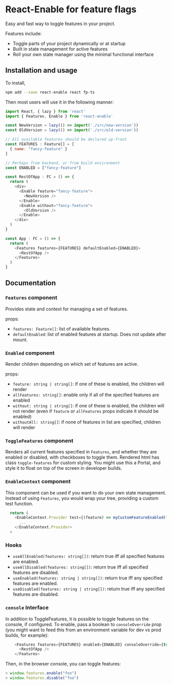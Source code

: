 # React-Enable for feature flags

Easy and fast way to toggle features in your project.

Features include:

* Toggle parts of your project dynamically or at startup
* Built in state management for active features
* Roll your own state manager using the minimal functional interface

## Installation and usage

To install,

```sh
npm add --save react-enable react fp-ts
```

Then most users will use it in the following manner:

```js
import React, { lazy } from 'react'
import { Features, Enable } from 'react-enable'

const NewVersion = lazy(() => import('./src/new-version'))
const OldVersion = lazy(() => import('./src/old-version'))

// All available features should be declared up-front
const FEATURES : Feature[] = [
  { name: "fancy-feature" }
]

// Perhaps from backend, or from build environment
const ENABLED = ["fancy-feature"]

const RestOfApp : FC = () => {
  return (
    <div>
      <Enable feature="fancy-feature">
        <NewVersion />
      </Enable>
      <Enable without="fancy-feature">
        <OldVersion />
      </Enable>
    </div>
  )
}

const App : FC = () => {
  return (
    <Features features={FEATURES} defaultEnabled={ENABLED}>
      <RestOfApp />
    </Features>
  )
}
```

## Documentation

### `Features` component

Provides state and context for managing a set of features.

props:

- `features: Feature[]`: list of available features.
- `defaultEnabled`: list of enabled features at startup. Does not update after mount.

### `Enabled` component

Render children depending on which set of features are active.

props:

- `feature: string | string[]`: if one of these is enabled, the children will render
- `allFeatures: string[]`: enable only if all of the specified features are enabled
- `without: string | string[]`: if one of these is enabled, the children will not render (even if `feature`
  or `allFeatures` props indicate it should be enabled)
- `withoutAll: string[]`: if none of features in list are specified, children will render

### `ToggleFeatures` component

Renders all current features specified in `Features`, and whether they are enabled or disabled,
with checkboxes to toggle them.
Rendered html has class `toggle-features` for custom styling. You might use this a Portal,
and style it to float on top of the screen in developer builds.

### `EnableContext` component

This component can be used if you want to do your own state management.
Instead of using `Features`, you would wrap your tree, providing a custom test function.

```js
  return (
    <EnableContext.Provider test={(feature) => myCustomFeatureEnabled(feature)}>
      ...
    </EnableContext.Provider>
  >
```

### Hooks

- `useAllEnabled(features: string[])`:  return true iff all specified features are enabled.
- `useAllDisabled(features: string[])`: return true iff all specified features are disabled.
- `useEnabled(features: string | string[])`: return true iff any specified features are enabled.
- `useDisabled(features: string | string[])`: return true iff any specified features are disabled.


### `console` Interface

In addition to ToggleFeatures, it is possible to toggle features on the console, if configured. To enable,
pass a boolean to `consoleOverride` prop (you might want to feed this from an environment variable for dev vs
prod builds, for example):

```js
    <Features features={FEATURES} enabled={ENABLED} consoleOverride={true}>
      <RestOfApp />
    </Features>
```

Then, in the browser console, you can toggle features:

```js
> window.features.enable("foo")
> window.features.disable("foo")
```

